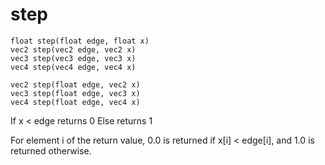 
# step

```
float step(float edge, float x)  
vec2 step(vec2 edge, vec2 x)  
vec3 step(vec3 edge, vec3 x)  
vec4 step(vec4 edge, vec4 x)

vec2 step(float edge, vec2 x)  
vec3 step(float edge, vec3 x)  
vec4 step(float edge, vec4 x)
```

If x < edge returns 0
Else returns 1

For element i of the return value, 0.0 is returned if x[i] < edge[i], and 1.0 is returned otherwise.

